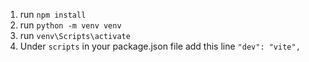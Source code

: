 1. run `npm install`
2. run `python -m venv venv`
3. run `venv\Scripts\activate`
4. Under `scripts` in your package.json file add this line `"dev": "vite",`
